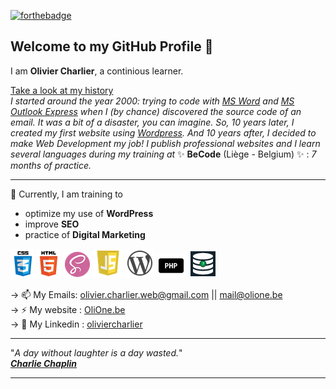 [![forthebadge](https://forthebadge.com/images/badges/made-with-markdown.svg)](https://www.olione.be) 

## Welcome to my GitHub Profile 📜


I am **Olivier Charlier**, a continious learner.

<ins>Take a look at my history</ins>  
_I started around the year 2000: trying to code with [MS Word](https://en.wikipedia.org/wiki/Microsoft_Word) and [MS Outlook Express](https://en.wikipedia.org/wiki/Outlook_Express "a discontinued email and news client included with Internet Explorer versions 3.0 through to 6.0.")  when I (by chance) discovered the source code of an email. It was a bit of a disaster, you can imagine. So, 10 years later, I created my first website using [Wordpress](https://en.wikipedia.org/wiki/WordPress). And 10 years after, I decided to make Web Development my job! I publish professional websites and I learn several languages during my training at_ ✨ **BeCode** (Liège - Belgium) ✨ : _7 months of practice._

---

🔭 Currently, I am training to
- optimize my use of **WordPress**
- improve **SEO**
- practice of **Digital Marketing**
 

![alt text](https://github.com/OlivierCharlier/OlivierCharlier/blob/main/img/icone1.png "CSS3") ![alt text](https://github.com/OlivierCharlier/OlivierCharlier/blob/main/img/icone3.png "HTML5") ![alt text](https://github.com/OlivierCharlier/OlivierCharlier/blob/main/img/icone5.png "SASS") ![alt text](https://github.com/OlivierCharlier/OlivierCharlier/blob/main/img/icone4.png "JavaScript") ![alt text](https://github.com/OlivierCharlier/OlivierCharlier/blob/main/img/icone2.png "WordPress") ![alt text](https://github.com/OlivierCharlier/OlivierCharlier/blob/main/img/icone7.png "PHP") ![alt text](https://github.com/OlivierCharlier/OlivierCharlier/blob/main/img/icone6.png "Data BAse Management")


&#8594; 📫 My Emails: <olivier.charlier.web@gmail.com> || <mail@olione.be>  
&#8594; ⚡ My website : [OliOne.be](https://www.olione.be "My onlined workshop is my portfolio too")  
&#8594; 🔗 My Linkedin : [oliviercharlier](https://www.linkedin.com/in/oliviercharlier/)  

---



   "*A day without laughter is a day wasted.*"  
                                ***<ins>Charlie Chaplin</ins>***

---



